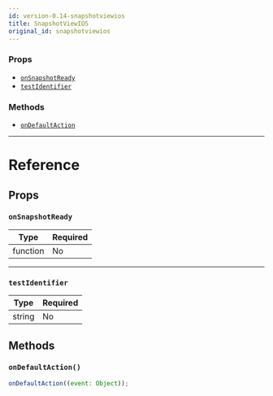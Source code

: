 ```yaml
---
id: version-0.14-snapshotviewios
title: SnapshotViewIOS
original_id: snapshotviewios
---
```


### Props

* [`onSnapshotReady`](snapshotviewios.md#onsnapshotready)
* [`testIdentifier`](snapshotviewios.md#testidentifier)

### Methods

* [`onDefaultAction`](snapshotviewios.md#ondefaultaction)

---

# Reference

## Props

### `onSnapshotReady`

| Type     | Required |
| -------- | -------- |
| function | No       |

---

### `testIdentifier`

| Type   | Required |
| ------ | -------- |
| string | No       |

## Methods

### `onDefaultAction()`

```javascript
onDefaultAction((event: Object));
```
